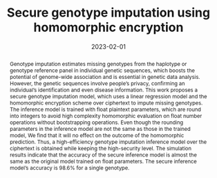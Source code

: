---
title: "Secure genotype imputation using homomorphic encryption"
abstract: "Genotype imputation estimates missing genotypes from the haplotype or genotype reference panel in individual genetic sequences, which boosts the potential of genome-wide association and is essential in genetic data analysis. However, the genetic sequences involve people’s privacy, confirming an individual’s identification and even disease information. This work proposes a secure genotype imputation model, which uses a linear regression model and the homomorphic encryption scheme over ciphertext to impute missing genotypes. The inference model is trained with float plaintext parameters, which are round into integers to avoid high complexity homomorphic evaluation on float number operations without bootstrapping operations. Even though the rounding parameters in the inference model are not the same as those in the trained model, We find that it will no effect on the outcome of the homomorphic prediction. Thus, a high-efficiency genotype imputation inference model over the ciphertext is obtained while keeping the high-security level. The simulation results indicate that the accuracy of the secure inference model is almost the same as the original model trained on float parameters. The secure inference model’s accuracy is 98.6% for a single genotype."
collection: publications
permalink: /publication/zhou2022secure
date: 2023-02-01
venue: 'Journal of Information Security and Applications'
paperurl: '/files/pdf/papers/zhou2022secure.pdf'
link: 'https://www.sciencedirect.com/science/article/abs/pii/S2214212622002307'
citation: 'Junwei Zhou, Botian Lei, Huile Lang, Emmanouil Panaousis, Kaitai Liang, Jianwen Xiang (2022). 
  &quot;Secure genotype imputation using homomorphic encryption.&quot;
  <i>Journal of Information Security and Applications (JISA)</i>, 72, 103386.<br>
  <span style="color:#2979ab;">(JCR 2021: 4.96, CiteScore 2021: 7.6)</span>'
---